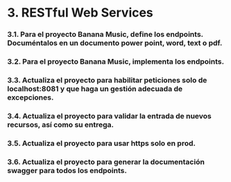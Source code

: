 # 3. RESTful Web Services

### 3.1. Para el proyecto Banana Music, define los endpoints. Documéntalos en un documento power point, word, text o pdf.
### 3.2. Para el proyecto Banana Music, implementa los endpoints.
### 3.3. Actualiza el proyecto para habilitar peticiones solo de localhost:8081 y que haga un gestión adecuada de excepciones.
### 3.4. Actualiza el proyecto para validar la entrada de nuevos recursos, así como su entrega.
### 3.5. Actualiza el proyecto para usar https solo en prod.
### 3.6. Actualiza el proyecto para generar la documentación swagger para todos los endpoints.
